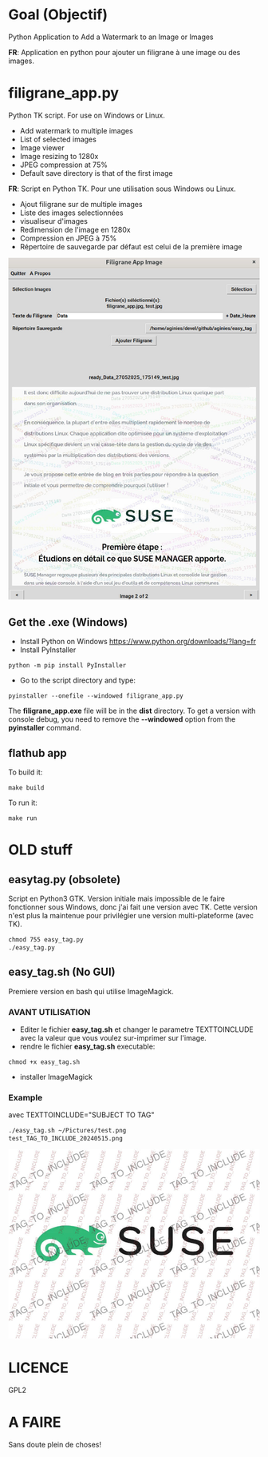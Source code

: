 # Goal (Objectif)

Python Application to Add a Watermark to an Image or Images

**FR**: Application en python pour ajouter un filigrane à une image ou des images.

# filigrane_app.py

Python TK script. For use on Windows or Linux.
* Add watermark to multiple images
* List of selected images
* Image viewer
* Image resizing to 1280x
* JPEG compression at 75%
* Default save directory is that of the first image


**FR**:
Script en Python TK. Pour une utilisation sous Windows ou Linux.
* Ajout filigrane sur de multiple images
* Liste des images selectionnées
* visualiseur d'images
* Redimension de l'image en 1280x
* Compression en JPEG à 75%
* Répertoire de sauvegarde par défaut est celui de la première image

![image](https://github.com/aginies/easy_tag/blob/555160b92cffaeda17972068ce4b4d2828de350f/filigrane_app.jpg)

## Get the .exe (Windows)

* Install Python on Windows https://www.python.org/downloads/?lang=fr
* Install PyInstaller
```
python -m pip install PyInstaller
```

* Go to the script directory and type:
```
pyinstaller --onefile --windowed filigrane_app.py
```

The **filigrane_app.exe** file will be in the **dist** directory.
To get a version with console debug, you need to remove the **--windowed** option from the **pyinstaller** command.

## flathub app

To build it:
```
make build
```

To run it:
```
make run
```

# OLD stuff

## easytag.py (obsolete)

Script en Python3 GTK. Version initiale mais impossible de le faire fonctionner sous Windows,
donc j'ai fait une version avec TK. Cette version n'est plus la maintenue pour privilégier
une version multi-plateforme (avec TK).
```
chmod 755 easy_tag.py
./easy_tag.py
```

## easy_tag.sh (No GUI)

Premiere version en bash qui utilise ImageMagick.

### AVANT UTILISATION

* Editer le fichier **easy_tag.sh** et changer le parametre TEXTTOINCLUDE avec la valeur que vous voulez sur-imprimer sur l'image.
* rendre le fichier **easy_tag.sh** executable:
```
chmod +x easy_tag.sh
```
* installer ImageMagick

### Example

avec TEXTTOINCLUDE="SUBJECT TO TAG"

```
./easy_tag.sh ~/Pictures/test.png 
test_TAG_TO_INCLUDE_20240515.png
```

![image](https://github.com/aginies/easy_tag/blob/202f6f2a8de8fd39f0d14bc8ea4232a029f3b6d9/suse_TAG_TO_INCLUDE_20240515.jpg)

# LICENCE

GPL2

# A FAIRE

Sans doute plein de choses!
